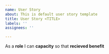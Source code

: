 ```yaml
---
name: User Story
about: This is default user story template
title: User Story <TITLE>
labels: ''
assignees: ''

---
```


As a **role** I can **capacity** so that **recieved benefit**
